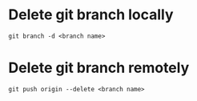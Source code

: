 # Delete git branch locally

```
git branch -d <branch name>
```

# Delete git branch remotely

```
git push origin --delete <branch name>
```
